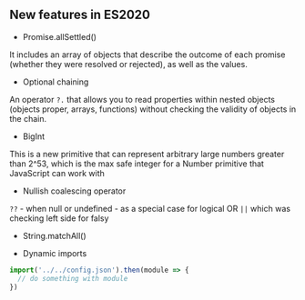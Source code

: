 ## New features in ES2020

- Promise.allSettled()

It includes an array of objects that describe the outcome of each promise (whether they were resolved or rejected), as well as the values.

- Optional chaining

An operator `?.` that allows you to read properties within nested objects (objects proper, arrays, functions) without checking the validity of objects in the chain.

- BigInt

This is a new primitive that can represent arbitrary large numbers greater than 2^53, which is the max safe integer for a Number primitive that JavaScript can work with

- Nullish coalescing operator

`??` - when null or undefined - as a special case for logical OR `||` which was checking left side for falsy

- String.matchAll()

- Dynamic imports
```javascript
import('../../config.json').then(module => {
  // do something with module
})
```
